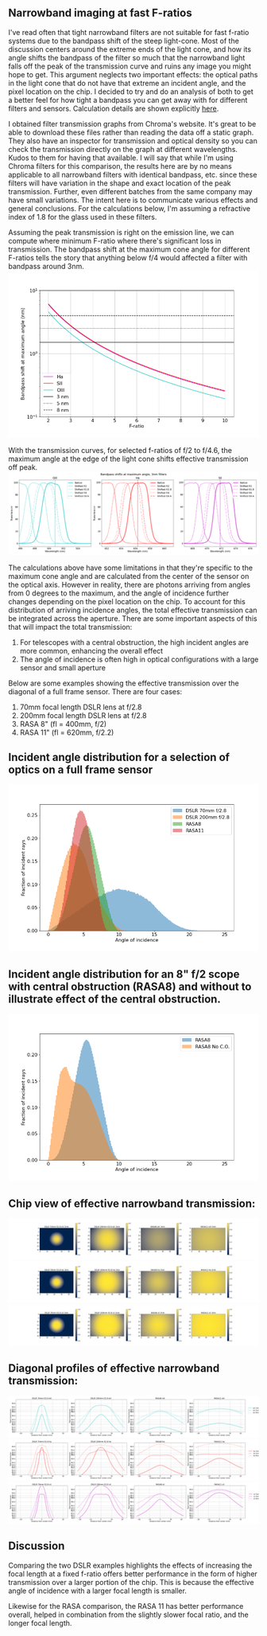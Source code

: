 ## Narrowband imaging at fast F-ratios

I've read often that tight narrowband filters are not suitable for fast f-ratio systems due to the bandpass shift of the steep light-cone.  Most of the discussion centers around the extreme ends of the light cone, and how its angle shifts the bandpass of the filter so much that the narrowband light falls off the peak of the transmission curve and ruins any image you might hope to get.  This argument neglects two important effects: the optical paths in the light cone that do not have that extreme an incident angle, and the pixel location on the chip.  I decided to try and do an analysis of both to get a better feel for how tight a bandpass you can get away with for different filters and sensors.  Calculation details are shown explicitly [here](https://github.com/gshau/fast_optics_with_narrowband/blob/master/bandpass_shift_nb.ipynb).

I obtained filter transmission graphs from Chroma's website.  It's great to be able to download these files rather than reading the data off a static graph.  They also have an inspector for transmission and optical density so you can check the transmission directly on the graph at different wavelengths.  Kudos to them for having that available.  I will say that while I'm using Chroma filters for this comparison, the results here are by no means applicable to all narrowband filters with identical bandpass, etc. since these filters will have variation in the shape and exact location of the peak transmission.  Further, even different batches from the same company may have small variations.  The intent here is to communicate various effects and general conclusions.  For the calculations below, I'm assuming a refractive index of 1.8 for the glass used in these filters.  

Assuming the peak transmission is right on the emission line, we can compute where minimum F-ratio where there's significant loss in transmission.  The bandpass shift at the maximum cone angle for different F-ratios tells the story that anything below f/4 would affected a filter with bandpass around 3nm.  
![test](figures/bandpass_shift_f_ratio.png)

With the transmission curves, for selected f-ratios of f/2 to f/4.6, the maximum angle at the edge of the light cone shifts effective transmission off peak.
![test](figures/bandpass_shift.png)

The calculations above have some limitations in that they're specific to the maximum cone angle and are calculated from the center of the sensor on the optical axis.  However in reality, there are photons arriving from angles from 0 degrees to the maximum, and the angle of incidence further changes depending on the pixel location on the chip.  To account for this distribution of arriving incidence angles, the total effective transmission can be integrated across the aperture.  There are some important aspects of this that will impact the total transmission:

1. For telescopes with a central obstruction, the high incident angles are more common, enhancing the overall effect
2. The angle of incidence is often high in optical configurations with a large sensor and small aperture



Below are some examples showing the effective transmission over the diagonal of a full frame sensor.  There are four cases:
1. 70mm focal length DSLR lens at f/2.8
1. 200mm focal length DSLR lens at f/2.8
1. RASA 8" (fl = 400mm, f/2)
1. RASA 11" (fl = 620mm, f/2.2)

## Incident angle distribution for a selection of optics on a full frame sensor
![](figures/angle_distribution.png)

## Incident angle distribution for an 8" f/2 scope with central obstruction (RASA8) and without to illustrate effect of the central obstruction.
![](figures/angle_distribution_central_obstruction.png)


## Chip view of effective narrowband transmission:
![](figures/chip_view_oiii_3nm.png)
![](figures/chip_view_ha_3nm.png)
![](figures/chip_view_sii_3nm.png)


## Diagonal profiles of effective narrowband transmission:
![](figures/oiii_central.png)
![](figures/ha_central.png)
![](figures/sii_central.png)

## Discussion
Comparing the two DSLR examples highlights the effects of increasing the focal length at a fixed f-ratio offers better performance in the form of higher transmission over a larger portion of the chip.  This is because the effective angle of incidence with a larger focal length is smaller.
 
Likewise for the RASA comparison, the RASA 11 has better performance overall, helped in combination from the slightly slower focal ratio, and the longer focal length.  
